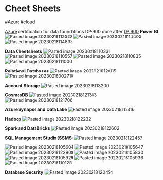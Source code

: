 # Cheet Sheets
#Azure #cloud 

[Azure](Cloud%20Computing/Azure/Azure.md) certification for data foundations DP-900 done after [DP 900](Cloud%20Computing/Azure/DP%20900.md)
**Power BI**
![Pasted image 20230218113522](Attachments/Pasted%20image%2020230218113522.png)
![Pasted image 20230218114405](Attachments/Pasted%20image%2020230218114405.png)
![Pasted image 20230218114833](Attachments/Pasted%20image%2020230218114833.png)

**Data Cheetsheets**
![Pasted image 20230218110331](Attachments/Pasted%20image%2020230218110331.png)
![Pasted image 20230218110557](Attachments/Pasted%20image%2020230218110557.png)
![Pasted image 20230218110835](Attachments/Pasted%20image%2020230218110835.png)
![Pasted image 20230218111000](Attachments/Pasted%20image%2020230218111000.png)

**Relational Databases**
![Pasted image 20230218120115](Attachments/Pasted%20image%2020230218120115.png)
![Pasted image 20230218002710](Attachments/Pasted%20image%2020230218002710.png)

**Account Storage**
![Pasted image 20230218113200](Attachments/Pasted%20image%2020230218113200.png)

**CosmosDB**
![Pasted image 20230218121343](Attachments/Pasted%20image%2020230218121343.png)
![Pasted image 20230218121706](Attachments/Pasted%20image%2020230218121706.png)


**Azure Synapse and Data Lake**
![Pasted image 20230218112816](Attachments/Pasted%20image%2020230218112816.png)

**Hadoop**
![Pasted image 20230218122232](Attachments/Pasted%20image%2020230218122232.png)

**Spark and DataBricks**
![Pasted image 20230218122602](Attachments/Pasted%20image%2020230218122602.png)

**SQL Management Studio (SSMS)**
![Pasted image 20230218122457](Attachments/Pasted%20image%2020230218122457.png)

![Pasted image 20230218105604](Attachments/Pasted%20image%2020230218105604.png)
![Pasted image 20230218105647](Attachments/Pasted%20image%2020230218105647.png)
![Pasted image 20230218122909](Attachments/Pasted%20image%2020230218122909.png)
![Pasted image 20230218105830](Attachments/Pasted%20image%2020230218105830.png)
![Pasted image 20230218105929](Attachments/Pasted%20image%2020230218105929.png)
![Pasted image 20230218105936](Attachments/Pasted%20image%2020230218105936.png)
![Pasted image 20230218110125](Attachments/Pasted%20image%2020230218110125.png)

**Database Security**
![Pasted image 20230218120454](Attachments/Pasted%20image%2020230218120454.png)